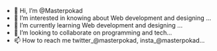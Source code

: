 - 👋 Hi, I’m @Masterpokad
- 👀 I’m interested in knowing about Web development and designing ...
- 🌱 I’m currently learning Web development and designing ...
- 💞️ I’m looking to collaborate on programming and tech...
- 📫 How to reach me twitter_@masterpokad, insta_@masterpokad...

<!---
Masterpokad/Masterpokad is a ✨ special ✨ repository because its `README.md` (this file) appears on your GitHub profile.
You can click the Preview link to take a look at your changes.
--->
